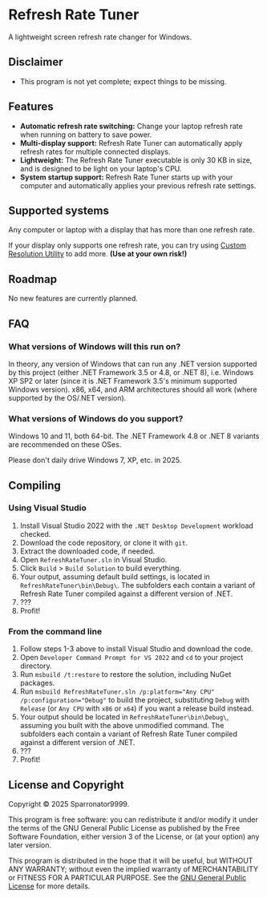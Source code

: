 # Refresh Rate Tuner

A lightweight screen refresh rate changer for Windows.

## Disclaimer

- This program is not yet complete; expect things to be missing.

## Features

- **Automatic refresh rate switching:** Change your laptop refresh rate
  when running on battery to save power.
- **Multi-display support:** Refresh Rate Tuner can automatically apply refresh
  rates for multiple connected displays.
- **Lightweight:** The Refresh Rate Tuner executable is only 30 KB in size, and
  is designed to be light on your laptop's CPU.
- **System startup support:** Refresh Rate Tuner starts up with your computer
  and automatically applies your previous refresh rate settings.

## Supported systems

Any computer or laptop with a display that has more than one refresh rate.

If your display only supports one refresh rate, you can try using
[Custom Resolution Utility](https://customresolutionutility.net/) to add more. **(Use at your own risk!)**

## Roadmap

No new features are currently planned.

## FAQ

### What versions of Windows will this run on?

In theory, any version of Windows that can run any .NET version supported by
this project (either .NET Framework 3.5 or 4.8, or .NET 8), i.e. Windows XP SP2
or later (since it is .NET Framework 3.5's minimum supported Windows version).
x86, x64, and ARM architectures should all work (where supported by the OS/.NET version).

### What versions of Windows do you support?

Windows 10 and 11, both 64-bit. The .NET Framework 4.8 or .NET 8 variants are recommended on these OSes.

Please don't daily drive Windows 7, XP, etc. in 2025.

## Compiling

### Using Visual Studio

1.  Install Visual Studio 2022 with the `.NET Desktop Development` workload checked.
2.  Download the code repository, or clone it with `git`.
3.  Extract the downloaded code, if needed.
4.  Open `RefreshRateTuner.sln` in Visual Studio.
5.  Click `Build` > `Build Solution` to build everything.
6.  Your output, assuming default build settings, is located in `RefreshRateTuner\bin\Debug\`.
    The subfolders each contain a variant of Refresh Rate Tuner compiled against a different version of .NET.
7.  ???
8.  Profit!

### From the command line

1.  Follow steps 1-3 above to install Visual Studio and download the code.
2.  Open `Developer Command Prompt for VS 2022` and `cd` to your project directory.
3.  Run `msbuild /t:restore` to restore the solution, including NuGet packages.
4.  Run `msbuild RefreshRateTuner.sln /p:platform="Any CPU" /p:configuration="Debug"` to build
    the project, substituting `Debug` with `Release` (or `Any CPU` with `x86` or `x64`)
    if you want a release build instead.
5.  Your output should be located in `RefreshRateTuner\bin\Debug\`, assuming you built
    with the above unmodified command. The subfolders each contain a variant of Refresh Rate Tuner compiled against a different version of .NET.
6.  ???
7.  Profit!

## License and Copyright

Copyright © 2025 Sparronator9999.

This program is free software: you can redistribute it and/or modify it under
the terms of the GNU General Public License as published by the Free Software
Foundation, either version 3 of the License, or (at your option) any later
version.

This program is distributed in the hope that it will be useful, but WITHOUT ANY
WARRANTY; without even the implied warranty of MERCHANTABILITY or FITNESS FOR A
PARTICULAR PURPOSE. See the [GNU General Public License](LICENSE.md) for more
details.
